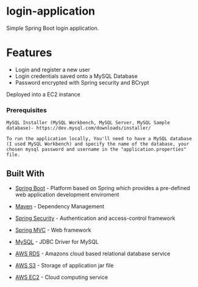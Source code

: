 # login-application
Simple Spring Boot login application.

# Features
* Login and register a new user
* Login credentials saved onto a MySQL Database
* Password encrypted with Spring security and BCrypt

Deployed into a EC2 instance 

### Prerequisites
```
MySQL Installer (MySQL Workbench, MySQL Server, MySQL Sample database)- https://dev.mysql.com/downloads/installer/ 

To run the application locally, You'll need to have a MySQL database (I used MySQL Workbench) and specify the name of the database, your chosen mysql password and username in the "application.properties" file.

```
## Built With
* [Spring Boot](https://spring.io/projects/spring-boot) - Platform based on Spring which provides a pre-defined web application development enviroment
* [Maven](https://maven.apache.org/) - Dependency Management
* [Spring Security](https://mvnrepository.com/artifact/org.springframework.security/spring-security-core) - Authentication and access-control framework
* [Spring MVC](https://mvnrepository.com/artifact/org.springframework/spring-webmvc) - Web framework
* [MySQL](https://mvnrepository.com/artifact/mysql/mysql-connector-java) - JDBC Driver for MySQL


* [AWS RDS](https://aws.amazon.com/rds/) - Amazons cloud based relational database service
* [AWS S3](https://aws.amazon.com/s3/) - Storage of application jar file
* [AWS EC2](https://aws.amazon.com/ec2/) - Cloud computing service
